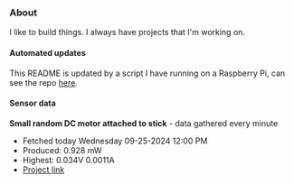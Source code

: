 ### About
I like to build things. I always have projects that I'm working on.

#### Automated updates
This README is updated by a script I have running on a Raspberry Pi, can see the repo [here](https://github.com/jdc-cunningham/raspi-git-repo-updater).

#### Sensor data


**Small random DC motor attached to stick** - data gathered every minute
- Fetched today Wednesday 09-25-2024 12:00 PM
- Produced: 0.928 mW
- Highest: 0.034V 0.0011A
- [Project link](https://github.com/jdc-cunningham/turbine-raspi)